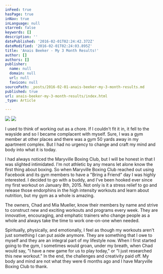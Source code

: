 ```yaml
---
inFeed: true
hasPage: true
inNav: true
inLanguage: null
starred: false
keywords: []
description: ''
datePublished: '2016-02-01T02:24:42.372Z'
dateModified: '2016-02-01T02:24:03.895Z'
title: 'Anais Beeker - My 3 Month Results!'
author: []
authors: []
publisher:
  name: null
  domain: null
  url: null
  favicon: null
sourcePath: _posts/2016-02-01-anais-beeker-my-3-month-results.md
published: true
url: anais-beeker-my-3-month-results/index.html
_type: Article

---
```

![](https://the-grid-user-content.s3-us-west-2.amazonaws.com/3642904c-d21a-41ab-89ef-6a5c5f41cd29.jpg)
![](https://the-grid-user-content.s3-us-west-2.amazonaws.com/cb5742f3-226b-432e-b6bc-b1121eb4e8f8.jpg)

I used to think of working out as a chore. If I couldn't fit it in, it fell to the wayside and so I became complacent with myself. Sure, I was a gym member at other places and there was a gym 50 yards away in my apartment complex. But I had no urgency to change and craft my mind and body into what it is today.  

I had always noticed the Maryville Boxing Club, but I will be honest in that I was slighted intimidated. I'm not athletic by any means let alone know the first thing about boxing. So when Maryville Boxing Club reached out using Facebook and its gym members to have a "Bring a Friend" day I was highly interested. I decided to go with a buddy, and I've been hooked ever since my first workout on January 8th, 2015\. Not only is it a stress relief to go and release those endorphins in the high intensity workouts and learn about nutrition, but my gym as a whole is amazing. 

The owners, Chad and Mia Mueller, know their members by name and strive to construct new and exciting workouts and programs every week. They are innovative, encouraging, and emphatic trainers who change people as a whole and always take the time to work one-on-one when needed.

Spiritually, physically, and emotionally, I feel as though my workouts aren't just something I can put aside anymore. They are something that I owe to myself and they are an integral part of my lifestyle now. When I first started going to the gym, I sometimes would groan, under my breath, when Chad would say, "I have a new game for us to play today," or "I just researched this new workout." In the end, the challenges and creativity paid off. My body and mind are not what they were 6 months ago and I have Maryville Boxing Club to thank.